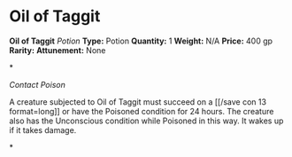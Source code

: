 # Oil of Taggit

**Oil of Taggit**
_Potion_
**Type:** Potion
**Quantity:** 1
**Weight:** N/A
**Price:** 400 gp
**Rarity:** 
**Attunement:** None

*<p>*Contact Poison*

A creature subjected to Oil of Taggit must succeed on a [[/save con 13 format=long]] or have the Poisoned condition for 24 hours. The creature also has the Unconscious condition while Poisoned in this way. It wakes up if it takes damage.</p>*